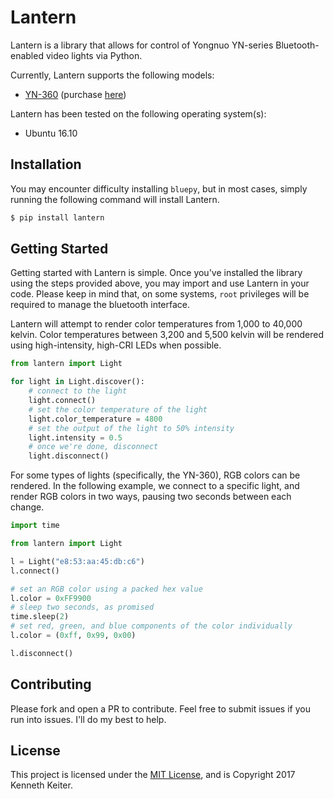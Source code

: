 # Lantern

Lantern is a library that allows for control of Yongnuo YN-series Bluetooth-enabled video lights via Python.

Currently, Lantern supports the following models:

+ [YN-360](http://www.hkyongnuo.com/e-detaily.php?ID=375) (purchase [here](http://amzn.to/2l3rBCF))

Lantern has been tested on the following operating system(s):

+ Ubuntu 16.10

## Installation

You may encounter difficulty installing `bluepy`, but in most cases, simply running the following command will install Lantern.

```bash
$ pip install lantern
```

## Getting Started

Getting started with Lantern is simple. Once you've installed the library using the steps provided above, you may import and use Lantern in your code. Please keep in mind that, on some systems, `root` privileges will be required to manage the bluetooth interface.

Lantern will attempt to render color temperatures from 1,000 to 40,000 kelvin. Color temperatures between 3,200 and 5,500 kelvin will be rendered using high-intensity, high-CRI LEDs when possible.

```python
from lantern import Light

for light in Light.discover():
    # connect to the light
    light.connect()
    # set the color temperature of the light
    light.color_temperature = 4800
    # set the output of the light to 50% intensity
    light.intensity = 0.5
    # once we're done, disconnect
    light.disconnect()
```

For some types of lights (specifically, the YN-360), RGB colors can be rendered. In the following example, we connect to a specific light, and render RGB colors in two ways, pausing two seconds between each change.

```python
import time

from lantern import Light

l = Light("e8:53:aa:45:db:c6")
l.connect()

# set an RGB color using a packed hex value
l.color = 0xFF9900
# sleep two seconds, as promised
time.sleep(2)
# set red, green, and blue components of the color individually
l.color = (0xff, 0x99, 0x00)

l.disconnect()
```

## Contributing

Please fork and open a PR to contribute. Feel free to submit issues if you run into issues. I'll do my best to help.

## License

This project is licensed under the [MIT License](https://opensource.org/licenses/MIT), and is Copyright 2017 Kenneth Keiter.
